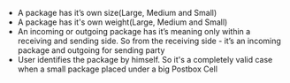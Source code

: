 - A package has it’s own size(Large, Medium and Small)
- A package has it's own weight(Large, Medium and Small)
- An incoming or outgoing package has it’s meaning only within a receiving and sending side. So from the receiving side - it’s an incoming package and outgoing for sending party
- User identifies the package by himself. So it's a completely valid case when a small package placed under a big Postbox Cell